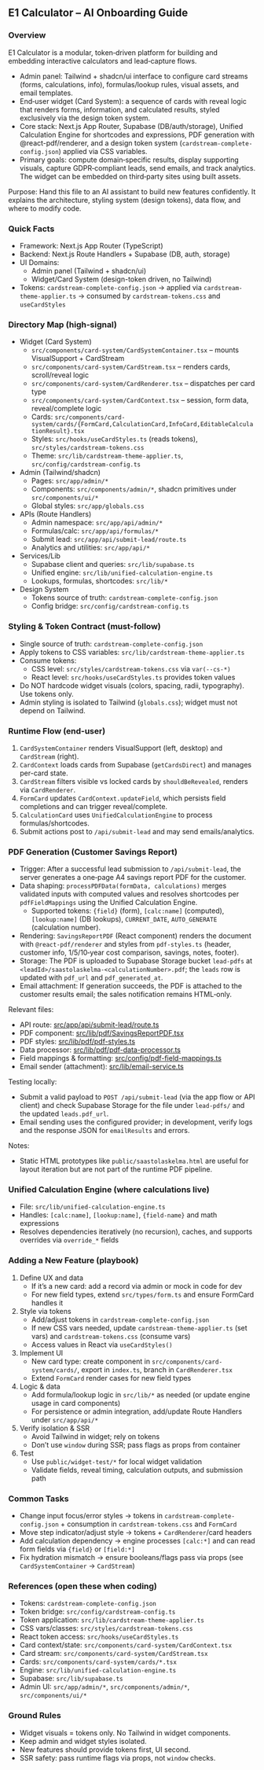 ## E1 Calculator – AI Onboarding Guide

### Overview

E1 Calculator is a modular, token‑driven platform for building and embedding interactive calculators and lead‑capture flows.

- Admin panel: Tailwind + shadcn/ui interface to configure card streams (forms, calculations, info), formulas/lookup rules, visual assets, and email templates.
- End‑user widget (Card System): a sequence of cards with reveal logic that renders forms, information, and calculated results, styled exclusively via the design token system.
- Core stack: Next.js App Router, Supabase (DB/auth/storage), Unified Calculation Engine for shortcodes and expressions, PDF generation with @react-pdf/renderer, and a design token system (`cardstream-complete-config.json`) applied via CSS variables.
- Primary goals: compute domain‑specific results, display supporting visuals, capture GDPR‑compliant leads, send emails, and track analytics. The widget can be embedded on third‑party sites using built assets.

Purpose: Hand this file to an AI assistant to build new features confidently. It explains the architecture, styling system (design tokens), data flow, and where to modify code.

### Quick Facts

- Framework: Next.js App Router (TypeScript)
- Backend: Next.js Route Handlers + Supabase (DB, auth, storage)
- UI Domains:
  - Admin panel (Tailwind + shadcn/ui)
  - Widget/Card System (design-token driven, no Tailwind)
- Tokens: `cardstream-complete-config.json` → applied via `cardstream-theme-applier.ts` → consumed by `cardstream-tokens.css` and `useCardStyles`

### Directory Map (high-signal)

- Widget (Card System)
  - `src/components/card-system/CardSystemContainer.tsx` – mounts VisualSupport + CardStream
  - `src/components/card-system/CardStream.tsx` – renders cards, scroll/reveal logic
  - `src/components/card-system/CardRenderer.tsx` – dispatches per card type
  - `src/components/card-system/CardContext.tsx` – session, form data, reveal/complete logic
  - Cards: `src/components/card-system/cards/{FormCard,CalculationCard,InfoCard,EditableCalculationResult}.tsx`
  - Styles: `src/hooks/useCardStyles.ts` (reads tokens), `src/styles/cardstream-tokens.css`
  - Theme: `src/lib/cardstream-theme-applier.ts`, `src/config/cardstream-config.ts`
- Admin (Tailwind/shadcn)
  - Pages: `src/app/admin/*`
  - Components: `src/components/admin/*`, shadcn primitives under `src/components/ui/*`
  - Global styles: `src/app/globals.css`
- APIs (Route Handlers)
  - Admin namespace: `src/app/api/admin/*`
  - Formulas/calc: `src/app/api/formulas/*`
  - Submit lead: `src/app/api/submit-lead/route.ts`
  - Analytics and utilities: `src/app/api/*`
- Services/Lib
  - Supabase client and queries: `src/lib/supabase.ts`
  - Unified engine: `src/lib/unified-calculation-engine.ts`
  - Lookups, formulas, shortcodes: `src/lib/*`
- Design System
  - Tokens source of truth: `cardstream-complete-config.json`
  - Config bridge: `src/config/cardstream-config.ts`

### Styling & Token Contract (must-follow)

- Single source of truth: `cardstream-complete-config.json`
- Apply tokens to CSS variables: `src/lib/cardstream-theme-applier.ts`
- Consume tokens:
  - CSS level: `src/styles/cardstream-tokens.css` via `var(--cs-*)`
  - React level: `src/hooks/useCardStyles.ts` provides token values
- Do NOT hardcode widget visuals (colors, spacing, radii, typography). Use tokens only.
- Admin styling is isolated to Tailwind (`globals.css`); widget must not depend on Tailwind.

### Runtime Flow (end-user)

1. `CardSystemContainer` renders VisualSupport (left, desktop) and `CardStream` (right).
2. `CardContext` loads cards from Supabase (`getCardsDirect`) and manages per-card state.
3. `CardStream` filters visible vs locked cards by `shouldBeRevealed`, renders via `CardRenderer`.
4. `FormCard` updates `CardContext.updateField`, which persists field completions and can trigger reveal/complete.
5. `CalculationCard` uses `UnifiedCalculationEngine` to process formulas/shortcodes.
6. Submit actions post to `/api/submit-lead` and may send emails/analytics.

### PDF Generation (Customer Savings Report)

- Trigger: After a successful lead submission to `/api/submit-lead`, the server generates a one‑page A4 savings report PDF for the customer.
- Data shaping: `processPDFData(formData, calculations)` merges validated inputs with computed values and resolves shortcodes per `pdfFieldMappings` using the Unified Calculation Engine.
  - Supported tokens: `{field}` (form), `[calc:name]` (computed), `[lookup:name]` (DB lookups), `CURRENT_DATE`, `AUTO_GENERATE` (calculation number).
- Rendering: `SavingsReportPDF` (React component) renders the document with `@react-pdf/renderer` and styles from `pdf-styles.ts` (header, customer info, 1/5/10‑year cost comparison, savings, notes, footer).
- Storage: The PDF is uploaded to Supabase Storage bucket `lead-pdfs` at `<leadId>/saastolaskelma-<calculationNumber>.pdf`; the `leads` row is updated with `pdf_url` and `pdf_generated_at`.
- Email attachment: If generation succeeds, the PDF is attached to the customer results email; the sales notification remains HTML‑only.

Relevant files:

- API route: [src/app/api/submit-lead/route.ts](mdc:src/app/api/submit-lead/route.ts)
- PDF component: [src/lib/pdf/SavingsReportPDF.tsx](mdc:src/lib/pdf/SavingsReportPDF.tsx)
- PDF styles: [src/lib/pdf/pdf-styles.ts](mdc:src/lib/pdf/pdf-styles.ts)
- Data processor: [src/lib/pdf/pdf-data-processor.ts](mdc:src/lib/pdf/pdf-data-processor.ts)
- Field mappings & formatting: [src/config/pdf-field-mappings.ts](mdc:src/config/pdf-field-mappings.ts)
- Email sender (attachment): [src/lib/email-service.ts](mdc:src/lib/email-service.ts)

Testing locally:

- Submit a valid payload to `POST /api/submit-lead` (via the app flow or API client) and check Supabase Storage for the file under `lead-pdfs/` and the updated `leads.pdf_url`.
- Email sending uses the configured provider; in development, verify logs and the response JSON for `emailResults` and errors.

Notes:

- Static HTML prototypes like `public/saastolaskelma.html` are useful for layout iteration but are not part of the runtime PDF pipeline.

### Unified Calculation Engine (where calculations live)

- File: `src/lib/unified-calculation-engine.ts`
- Handles: `[calc:name]`, `[lookup:name]`, `{field-name}` and math expressions
- Resolves dependencies iteratively (no recursion), caches, and supports overrides via `override_*` fields

### Adding a New Feature (playbook)

1. Define UX and data
   - If it’s a new card: add a record via admin or mock in code for dev
   - For new field types, extend `src/types/form.ts` and ensure FormCard handles it
2. Style via tokens
   - Add/adjust tokens in `cardstream-complete-config.json`
   - If new CSS vars needed, update `cardstream-theme-applier.ts` (set vars) and `cardstream-tokens.css` (consume vars)
   - Access values in React via `useCardStyles()`
3. Implement UI
   - New card type: create component in `src/components/card-system/cards/`, export in `index.ts`, branch in `CardRenderer.tsx`
   - Extend `FormCard` render cases for new field types
4. Logic & data
   - Add formula/lookup logic in `src/lib/*` as needed (or update engine usage in card components)
   - For persistence or admin integration, add/update Route Handlers under `src/app/api/*`
5. Verify isolation & SSR
   - Avoid Tailwind in widget; rely on tokens
   - Don’t use `window` during SSR; pass flags as props from container
6. Test
   - Use `public/widget-test/*` for local widget validation
   - Validate fields, reveal timing, calculation outputs, and submission path

### Common Tasks

- Change input focus/error styles → tokens in `cardstream-complete-config.json` + consumption in `cardstream-tokens.css` and `FormCard`
- Move step indicator/adjust style → tokens + `CardRenderer`/card headers
- Add calculation dependency → engine processes `[calc:*]` and can read form fields via `{field}` or `[field:*]`
- Fix hydration mismatch → ensure booleans/flags pass via props (see `CardSystemContainer` → `CardStream`)

### References (open these when coding)

- Tokens: `cardstream-complete-config.json`
- Token bridge: `src/config/cardstream-config.ts`
- Token application: `src/lib/cardstream-theme-applier.ts`
- CSS vars/classes: `src/styles/cardstream-tokens.css`
- React token access: `src/hooks/useCardStyles.ts`
- Card context/state: `src/components/card-system/CardContext.tsx`
- Card stream: `src/components/card-system/CardStream.tsx`
- Cards: `src/components/card-system/cards/*.tsx`
- Engine: `src/lib/unified-calculation-engine.ts`
- Supabase: `src/lib/supabase.ts`
- Admin UI: `src/app/admin/*`, `src/components/admin/*`, `src/components/ui/*`

### Ground Rules

- Widget visuals = tokens only. No Tailwind in widget components.
- Keep admin and widget styles isolated.
- New features should provide tokens first, UI second.
- SSR safety: pass runtime flags via props, not `window` checks.
